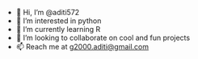 - 👋 Hi, I’m @aditi572
- 👀 I’m interested in python 
- 🌱 I’m currently learning R
- 💞️ I’m looking to collaborate on cool and fun projects
- 📫 Reach me at g2000.aditi@gmail.com

<!---
aditi572/aditi572 is a ✨ special ✨ repository because its `README.md` (this file) appears on your GitHub profile.
You can click the Preview link to take a look at your changes.
--->
